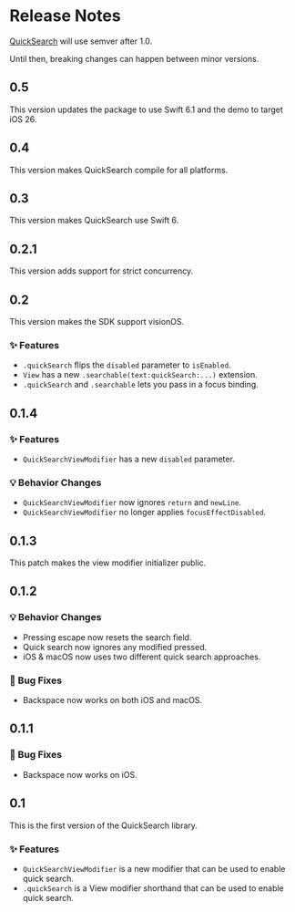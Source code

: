 # Release Notes

[QuickSearch](https://github.com/danielsaidi/QuickSearch) will use semver after 1.0.

Until then, breaking changes can happen between minor versions.



## 0.5

This version updates the package to use Swift 6.1 and the demo to target iOS 26.



## 0.4

This version makes QuickSearch compile for all platforms.



## 0.3

This version makes QuickSearch use Swift 6.



## 0.2.1

This version adds support for strict concurrency.



## 0.2

This version makes the SDK support visionOS.

### ✨ Features

* `.quickSearch` flips the `disabled` parameter to `isEnabled`.
* `View` has a new `.searchable(text:quickSearch:...)` extension.
* `.quickSearch` and `.searchable` lets you pass in a focus binding.



## 0.1.4

### ✨ Features

* `QuickSearchViewModifier` has a new `disabled` parameter.

### 💡 Behavior Changes

* `QuickSearchViewModifier` now ignores `return` and `newLine`.
* `QuickSearchViewModifier` no longer applies `focusEffectDisabled`.



## 0.1.3

This patch makes the view modifier initializer public.



## 0.1.2

### 💡 Behavior Changes

* Pressing escape now resets the search field.
* Quick search now ignores any modified pressed.
* iOS & macOS now uses two different quick search approaches. 

### 🐛 Bug Fixes

* Backspace now works on both iOS and macOS.



## 0.1.1

### 🐛 Bug Fixes

* Backspace now works on iOS.



## 0.1

This is the first version of the QuickSearch library.

### ✨ Features

* `QuickSearchViewModifier` is a new modifier that can be used to enable quick search.
* `.quickSearch` is a View modifier shorthand that can be used to enable quick search.
